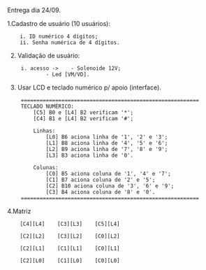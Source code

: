 Entrega dia 24/09.

1.Cadastro de usuário (10 usuários):

		i. ID numérico 4 dígitos;
		ii. Senha numérica de 4 dígitos.
	
2. Validação de usuário: 

		i. acesso ->	- Solenoide 12V;
				- Led [VM/VD].
			
3. Usar LCD e teclado numérico p/ apoio (interface).

		=========================================================
		TECLADO NUMÉRICO:
			[C5] B0 e [L4] B2 verificam '*';
			[C4] B1 e [L4] B2 verificam '#';
	
			Linhas:
				[L0] B6 aciona linha de '1', '2' e '3';
				[L1] B8 aciona linha de '4', '5' e '6';
				[L2] B9 aciona linha de '7', '8' e '9';
				[L3] B3 aciona linha de '0'.
	
			Colunas:
				[C0] B5 aciona coluna de '1', '4' e '7';
				[C1] B7 aciona coluna de '2' e '5';
				[C2] B10 aciona coluna de '3', '6' e '9';
				[C3] B4 aciona coluna de '8' e '0'.
		=========================================================

4.Matriz

		[C4][L4]	[C3][L3]	[C5][L4]
		
		[C2][L2]	[C3][L2]	[C0][L2]
		
		[C2][L1]	[C1][L1]	[C0][L1]
		
		[C2][L0]	[C1][L0]	[C0][L0]
